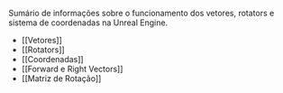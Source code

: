 Sumário de informações sobre o funcionamento dos vetores, rotators e sistema de coordenadas na Unreal Engine.

- [[Vetores]]
- [[Rotators]]
- [[Coordenadas]]
- [[Forward e Right Vectors]]
- [[Matriz de Rotação]]